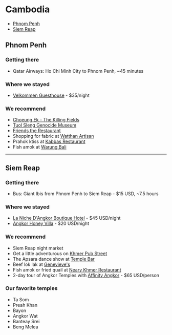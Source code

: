 # Cambodia

* [Phnom Penh](#phnompenh)
* [Siem Reap](#siemreap)

## <a name="phnompenh"></a>Phnom Penh

### Getting there
* Qatar Airways: Ho Chi Minh City to Phnom Penh, ~45 minutes

### Where we stayed
* [Velkommen Guesthouse](http://www.tripadvisor.com/Hotel_Review-g293940-d2079823-Reviews-Velkommen_Guesthouse-Phnom_Penh.html) - $35/night

### We recommend

* [Choeung Ek - The Killing Fields](http://www.tripadvisor.com/Attraction_Review-g293940-d469300-Reviews-The_Killing_Fields_Choeung_Ek-Phnom_Penh.html)
* [Tuol Sleng Genocide Museum](http://www.tripadvisor.ca/Attraction_Review-g293940-d324063-Reviews-Tuol_Sleng_Genocide_Museum-Phnom_Penh.html)
* [Friends the Restaurant](http://www.tripadvisor.com/Restaurant_Review-g293940-d1202023-Reviews-Friends_the_Restaurant-Phnom_Penh.html)
* Shopping for fabric at [Watthan Artisan](http://www.tripadvisor.com/Attraction_Review-g293940-d6534814-Reviews-Watthan_Artisan-Phnom_Penh.html)
* Prahok ktiss at [Kabbas Restaurant](http://www.tripadvisor.com/Restaurant_Review-g293940-d2372913-Reviews-Kabbas_Restaurant-Phnom_Penh.html)
* Fish amok at [Warung Bali](http://www.tripadvisor.com/Restaurant_Review-g293940-d1866136-Reviews-Warung_Bali-Phnom_Penh.html)

<hr />

## <a name="siemreap"></a>Siem Reap

### Getting there
* Bus: Giant Ibis from Phnom Penh to Siem Reap - $15 USD, ~7.5 hours

### Where we stayed
* [La Niche D'Angkor Boutique Hotel](http://www.tripadvisor.com/Hotel_Review-g297390-d2431339-Reviews-La_Niche_d_Angkor_Boutique_Hotel-Siem_Reap_Siem_Reap_Province.html) - $45 USD/night
* [Angkor Honey Villa](http://www.tripadvisor.com/Hotel_Review-g297390-d6838532-Reviews-Angkor_Honey_Villa-Siem_Reap_Siem_Reap_Province.html) - $20 USD/night

### We recommend
* Siem Reap night market
* Get a little adventurous on [Khmer Pub Street](http://www.travelfish.org/eatandmeet_profile/cambodia/western_cambodia/siem_reap/siem_reap/2427)
* The Apsara dance show at [Temple Bar](http://www.tripadvisor.com/Restaurant_Review-g297390-d3178633-Reviews-Temple_Bar-Siem_Reap_Siem_Reap_Province.html)
* Beef lok lak at [Genevieve's](http://www.tripadvisor.com/Restaurant_Review-g297390-d4037530-Reviews-Genevieve_s_Restaurant-Siem_Reap_Siem_Reap_Province.html)
* Fish amok or fried quail at [Neary Khmer Restaurant](http://www.tripadvisor.com/Restaurant_Review-g297390-d2333155-Reviews-Neary_Khmer_Restaurant-Siem_Reap_Siem_Reap_Province.html)
* 2-day tour of Angkor Temples with [Affinity Angkor](http://www.tripadvisor.com/Attraction_Review-g297390-d2674750-Reviews-Affinity_Angkor_Private_Tours-Siem_Reap_Siem_Reap_Province.html) - $65 USD/person

### Our favorite temples
* Ta Som
* Preah Khan
* Bayon
* Angkor Wat
* Banteay Srei
* Beng Melea
